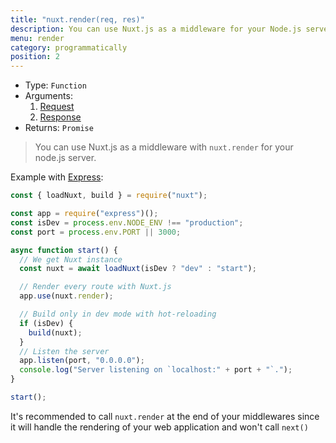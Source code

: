 ```yaml
---
title: "nuxt.render(req, res)"
description: You can use Nuxt.js as a middleware for your Node.js server.
menu: render
category: programmatically
position: 2
---
```


- Type: `Function`
- Arguments:
  1. [Request](https://nodejs.org/api/http.html#http_class_http_incomingmessage)
  2. [Response](https://nodejs.org/api/http.html#http_class_http_serverresponse)
- Returns: `Promise`

> You can use Nuxt.js as a middleware with `nuxt.render` for your node.js server.

Example with [Express](https://github.com/expressjs/express):

```js
const { loadNuxt, build } = require("nuxt");

const app = require("express")();
const isDev = process.env.NODE_ENV !== "production";
const port = process.env.PORT || 3000;

async function start() {
  // We get Nuxt instance
  const nuxt = await loadNuxt(isDev ? "dev" : "start");

  // Render every route with Nuxt.js
  app.use(nuxt.render);

  // Build only in dev mode with hot-reloading
  if (isDev) {
    build(nuxt);
  }
  // Listen the server
  app.listen(port, "0.0.0.0");
  console.log("Server listening on `localhost:" + port + "`.");
}

start();
```

<div class="Alert">

It's recommended to call `nuxt.render` at the end of your middlewares since it will handle the rendering of your web application and won't call `next()`

</div>

